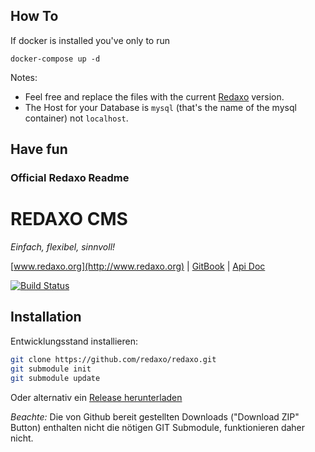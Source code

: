 ## How To
If docker is installed you've only to run 
```
docker-compose up -d
```
 
Notes: 
* Feel free and replace the files with the current [Redaxo](https://github.com/redaxo/redaxo) version.
* The Host for your Database is ```mysql``` (that's the name of the mysql container) not ```localhost```.

Have fun
---
### Official Redaxo Readme
REDAXO CMS
==========

*Einfach, flexibel, sinnvoll!*

[www.redaxo.org](http://www.redaxo.org) | [GitBook](http://doku.redaxo.sioweb.de/5.0/advanced/) | [Api Doc](http://www.redaxo.org/docs/)

[![Build Status](https://secure.travis-ci.org/redaxo/redaxo.png?branch=master)](http://travis-ci.org/redaxo/redaxo)

Installation
------------

Entwicklungsstand installieren:

```sh
git clone https://github.com/redaxo/redaxo.git
git submodule init
git submodule update
```

Oder alternativ ein [Release herunterladen](https://github.com/redaxo/redaxo/releases)

*Beachte:* Die von Github bereit gestellten Downloads ("Download ZIP" Button) enthalten nicht die nötigen GIT Submodule, funktionieren daher nicht.
